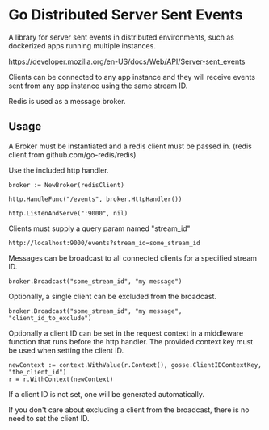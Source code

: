 # Go Distributed Server Sent Events

A library for server sent events in distributed environments, such as dockerized apps running multiple instances.

https://developer.mozilla.org/en-US/docs/Web/API/Server-sent_events

Clients can be connected to any app instance and they will receive events sent from any app instance using the same stream ID.

Redis is used as a message broker.

## Usage

A Broker must be instantiated and a redis client must be passed in. (redis client from github.com/go-redis/redis)

Use the included http handler.

```
broker := NewBroker(redisClient)

http.HandleFunc("/events", broker.HttpHandler())

http.ListenAndServe(":9000", nil)
```

Clients must supply a query param named "stream_id"

```
http://localhost:9000/events?stream_id=some_stream_id
```

Messages can be broadcast to all connected clients for a specified stream ID.

```
broker.Broadcast("some_stream_id", "my message")
```

Optionally, a single client can be excluded from the broadcast.

```
broker.Broadcast("some_stream_id", "my message", "client_id_to_exclude")
```

Optionally a client ID can be set in the request context in a middleware function that runs before the http handler. The provided context key must be used when setting the client ID.

```
newContext := context.WithValue(r.Context(), gosse.ClientIDContextKey, "the_client_id")
r = r.WithContext(newContext)
```

If a client ID is not set, one will be generated automatically.

If you don't care about excluding a client from the broadcast, there is no need to set the client ID.

